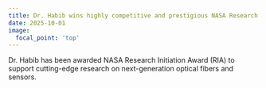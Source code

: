 ```yaml
---
title: Dr. Habib wins highly competitive and prestigious NASA Research Initiation Award (RIA)
date: 2025-10-01
image:
  focal_point: 'top'
---
```


Dr. Habib has been awarded NASA Research Initiation Award (RIA) to support cutting-edge research on next-generation optical fibers and sensors.

<!--more-->



